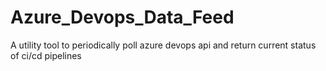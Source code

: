 # Azure_Devops_Data_Feed
A utility tool to periodically poll azure devops api and return current status of ci/cd pipelines
